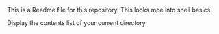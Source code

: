 This is a Readme file for this repository.
This looks moe into shell basics.

Display the contents list of your current directory
